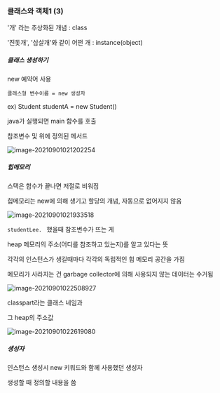 ### 클래스와 객체1 (3)



'개' 라는 추상화된 개념 : class

'진돗개', '삽살개'와 같이 어떤 개 : instance(object)



##### 클래스 생성하기

new 예약어 사용

`클래스형 변수이름 = new 생성자`

ex) Student studentA = new Student()





java가 실행되면 main 함수를 호출

참조변수 및 위에 정의된 메서드

![image-20210901021202254](C:\Users\multicampus\AppData\Roaming\Typora\typora-user-images\image-20210901021202254.png)



##### 힙메모리

스택은 함수가 끝나면 저절로 비워짐

힙메모리는 new에 의해 생기고 할당의 개념, 자동으로 없어지지 않음

![image-20210901021933518](C:\Users\multicampus\AppData\Roaming\Typora\typora-user-images\image-20210901021933518.png)

`studentLee. ` 했을때 참조변수가 뜨는 게

heap 메모리의 주소(어디를 참조하고 있는지)를 알고 있다는 뜻



각각의 인스턴스가 생길때마다 각각의 독립적인 힙 메모리 공간을 가짐

메모리가 사라지는 건 garbage collector에 의해 사용되지 않는 데이터는 수거됨



![image-20210901022508927](C:\Users\multicampus\AppData\Roaming\Typora\typora-user-images\image-20210901022508927.png)

classpart라는 클래스 네임과

그 heap의 주소값



![image-20210901022619080](C:\Users\multicampus\AppData\Roaming\Typora\typora-user-images\image-20210901022619080.png)





##### 생성자

인스턴스 생성시 new 키워드와 함께 사용했던 생성자

생성할 때 정의할 내용을 씀